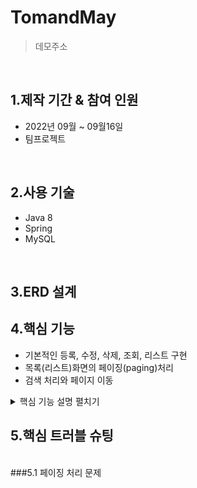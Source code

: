 # TomandMay
>데모주소

</br>

## 1.제작 기간 & 참여 인원
* 2022년 09월 ~ 09월16일
* 팀프로젝트

</br>

## 2.사용 기술
* Java 8
* Spring
* MySQL

</br>

## 3.ERD 설계




## 4.핵심 기능
* 기본적인 등록, 수정, 삭제, 조회, 리스트 구현
* 목록(리스트)화면의 페이징(paging)처리
* 검색 처리와 페이지 이동
<details>
<summary>핵심 기능 설명 펼치기</summary>
<div markdown="1">       

###4.1 전체 흐름

###4.2 사용자 요청

</div>
</details>

## 5.핵심 트러블 슈팅
</br>
###5.1 페이징 처리 문제
